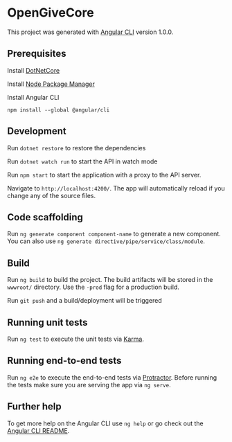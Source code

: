 # OpenGiveCore

This project was generated with [Angular CLI](https://github.com/angular/angular-cli) version 1.0.0.

## Prerequisites
Install [DotNetCore](https://www.microsoft.com/net/core)

Install [Node Package Manager](https://nodejs.org/en/)

Install Angular CLI

`npm install --global @angular/cli`

## Development
Run `dotnet restore` to restore the dependencies

Run `dotnet watch run` to start the API in watch mode

Run `npm start` to start the application with a proxy to the API server. 

Navigate to `http://localhost:4200/`. The app will automatically reload if you change any of the source files.


## Code scaffolding

Run `ng generate component component-name` to generate a new component. You can also use `ng generate directive/pipe/service/class/module`.

## Build

Run `ng build` to build the project. The build artifacts will be stored in the `wwwroot/` directory. Use the `-prod` flag for a production build.

Run `git push` and a build/deployment will be triggered

## Running unit tests

Run `ng test` to execute the unit tests via [Karma](https://karma-runner.github.io).

## Running end-to-end tests

Run `ng e2e` to execute the end-to-end tests via [Protractor](http://www.protractortest.org/).
Before running the tests make sure you are serving the app via `ng serve`.

## Further help

To get more help on the Angular CLI use `ng help` or go check out the [Angular CLI README](https://github.com/angular/angular-cli/blob/master/README.md).

